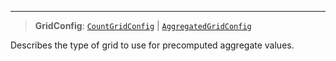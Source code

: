 ***

> **GridConfig**: [`CountGridConfig`](CountGridConfig.md) | [`AggregatedGridConfig`](AggregatedGridConfig.md)

Describes the type of grid to use for precomputed aggregate values.

